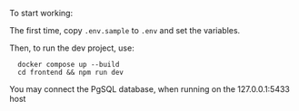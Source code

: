 To start working:

The first time, copy `.env.sample` to `.env` and set the variables.

Then, to run the dev project, use:

```
  docker compose up --build
  cd frontend && npm run dev
```

You may connect the PgSQL database, when running on the 127.0.0.1:5433 host
